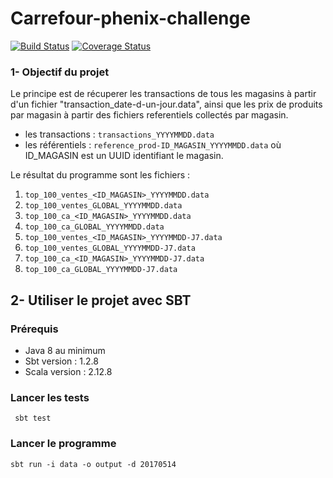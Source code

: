 # Carrefour-phenix-challenge

[![Build Status](https://travis-ci.org/MourabitElBachir/Carrefour-phenix-challenge.svg?branch=master)](https://travis-ci.org/MourabitElBachir/Carrefour-phenix-challenge)
[![Coverage Status](https://coveralls.io/repos/github/MourabitElBachir/Carrefour-phenix-challenge/badge.svg?branch=master)](https://coveralls.io/github/MourabitElBachir/Carrefour-phenix-challenge?branch=master)

### 1- Objectif du projet 

Le principe est de récuperer les transactions de tous les magasins à partir d'un fichier "transaction_date-d-un-jour.data", ainsi que les prix de produits par magasin à partir des fichiers referentiels collectés par magasin.

  - les transactions : `transactions_YYYYMMDD.data`
  - les référentiels : `reference_prod-ID_MAGASIN_YYYYMMDD.data` où ID_MAGASIN est un UUID identifiant le magasin.
  
Le résultat du programme sont les fichiers :

1. `top_100_ventes_<ID_MAGASIN>_YYYYMMDD.data` 
2. `top_100_ventes_GLOBAL_YYYYMMDD.data`
3. `top_100_ca_<ID_MAGASIN>_YYYYMMDD.data`
4. `top_100_ca_GLOBAL_YYYYMMDD.data`
5. `top_100_ventes_<ID_MAGASIN>_YYYYMMDD-J7.data` 
6. `top_100_ventes_GLOBAL_YYYYMMDD-J7.data`
7. `top_100_ca_<ID_MAGASIN>_YYYYMMDD-J7.data`
8. `top_100_ca_GLOBAL_YYYYMMDD-J7.data`

## 2- Utiliser le projet avec SBT

### Prérequis

 - Java 8 au minimum
 - Sbt version : 1.2.8
 - Scala version : 2.12.8
 

### Lancer les tests
```
 sbt test
```

### Lancer le programme
```
sbt run -i data -o output -d 20170514 
```



